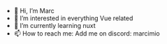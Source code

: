 - 👋 Hi, I’m Marc
- 👀 I’m interested in everything Vue related
- 🌱 I’m currently learning nuxt
- 📫 How to reach me: Add me on discord: marcimio

<!---
MarcBaldi/MarcBaldi is a ✨ special ✨ repository because its `README.md` (this file) appears on your GitHub profile.
You can click the Preview link to take a look at your changes.
--->
